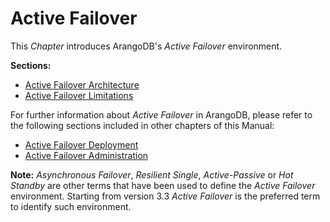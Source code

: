 Active Failover
===============

This _Chapter_ introduces ArangoDB's _Active Failover_ environment.

**Sections:**

- [Active Failover Architecture](Architecture.md)
- [Active Failover Limitations](Limitations.md)

For further information about _Active Failover_ in ArangoDB, please refer to the following
sections included in other chapters of this Manual:

- [Active Failover Deployment](../../Deployment/ActiveFailover/README.md)
- [Active Failover Administration](../../Administration/ActiveFailover/README.md)

**Note:** _Asynchronous Failover_, _Resilient Single_, _Active-Passive_ or _Hot
Standby_ are other terms that have been used to define the _Active Failover_ environment. 
Starting from version 3.3 _Active Failover_ is the preferred term to identify such
environment.


